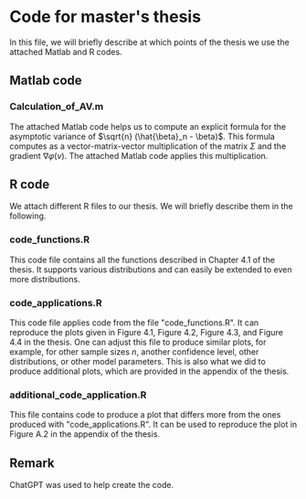# Code for master's thesis
In this file, we will briefly describe at which points of the thesis we use the attached Matlab and R codes.
## Matlab code
### Calculation_of_AV.m
The attached Matlab code helps us to compute an explicit formula for the asymptotic variance of $\sqrt{n} (\hat{\beta}_n - \beta)$. This formula computes as a vector-matrix-vector multiplication of the matrix $\Sigma$ and the gradient $\nabla \varphi(v)$. The attached Matlab code applies this multiplication.
## R code
We attach different R files to our thesis. We will briefly describe them in the following.
### code_functions.R
This code file contains all the functions described in Chapter 4.1 of the thesis. It supports various distributions and can easily be extended to even more distributions.
### code_applications.R
This code file applies code from the file "code_functions.R". It can reproduce the plots given in Figure 4.1, Figure 4.2, Figure 4.3, and Figure 4.4 in the thesis.
One can adjust this file to produce similar plots, for example, for other sample sizes $n$, another confidence level, other distributions, or other model parameters. This is also what we did to produce additional plots, which are provided in the appendix of the thesis.
### additional_code_application.R
This file contains code to produce a plot that differs more from the ones produced with "code_applications.R". It can be used to reproduce the plot in Figure A.2 in the appendix of the thesis.

## Remark
ChatGPT was used to help create the code.
